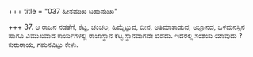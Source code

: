 +++
title = "037 ಹೀನಮುಖ ಬಹುಮುಖ"

+++
37. ಆ ರಾಜನ ನಡತೆಗೆ, ಕೆಟ್ಟ, ಚಂಚಲ, ಹಿಮ್ಮೆಟ್ಟುವ, ದೀನ, ಅತಿಮಾತಾಡುವ, ಅಜ್ಞಾನದ, ಒಳಮನಸ್ಸಿನ ಹಾಗೂ ವಿಮುಖವಾದ ಕಾರ್ಯಗಳಲ್ಲಿ ರಾಜಾಸ್ಥಾನ ಕೆಟ್ಟ ಸ್ಥಾನವಾಗದೇ ಬಿಡದು. ಇದರಲ್ಲಿ ಸಂಶಯ ಯಾವುದು ? ಕುರುರಾಯ, ಗಮನವಿಟ್ಟು ಕೇಳು.